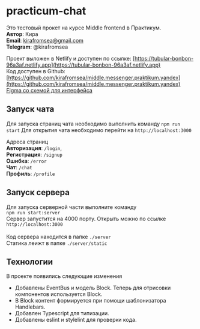 # practicum-chat

Это тестовый прокет на курсе Middle frontend в Практикум. <br />
**Автор**: Кира <br />
**Email**: kirafromsea@gmail.com <br />
**Telegram**: @kirafromsea <br />

Проект выложен в Netlify и доступен по ссылке: [https://tubular-bonbon-96a3af.netlify.app](https://tubular-bonbon-96a3af.netlify.app) <br />
Код доступен в Github: [https://github.com/kirafromsea/middle.messenger.praktikum.yandex](https://github.com/kirafromsea/middle.messenger.praktikum.yandex)<br />
[Figma со схемой для интерфейса](https://www.figma.com/file/QIhlqZO3GESCoKdrnEtt1g/Practicum-Chat?type=design&node-id=52%3A5&mode=design&t=EnUKi7uLkMg9EJvq-1)

## Запуск чата
Для запуска страниц чата необходимо выполнить команду
```npm run start```
Для открытия чата необходимо перейти на ```http://localhost:3000```

Адреса страниц <br />
**Авторизация**: ```/login```, <br />
**Регистрация**: ```/signup``` <br />
**Ошибка**: ```/error```<br />
**Чат**: ```/chat``` <br /> 
**Профиль**: ```/profile```<br />

## Запуск сервера
Для запуска серверной части выполните команду <br />
```npm run start:server```<br />
Сервер запустится на 4000 порту. Открыть можно по ссылке ```http://localhost:3000``` <br/>
<br />
Код сервера находится в папке ```./server``` <br />
Статика леижт в папке ```./server/static``` <br />

## Технологии
В проекте появились следующие изменения
- Добавлены EventBus и модель Block. Теперь для отрисовки компонентов используется Block.
- В Block контент формируется при помощи шаблонизатора Handlebars.
- Добавлен Typescript для типизации.
- Добавлены eslint и stylelint для проверки кода.
